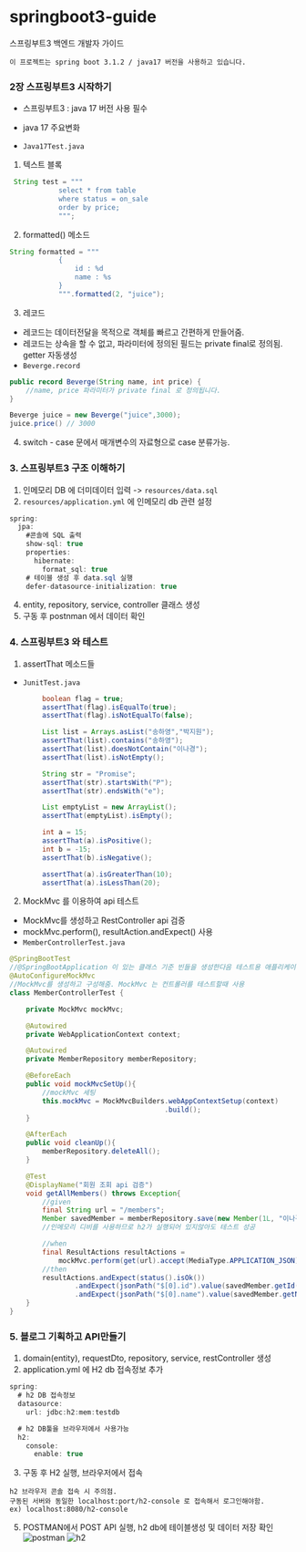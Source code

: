 # springboot3-guide
스프링부트3 백엔드 개발자 가이드

```
이 프로젝트는 spring boot 3.1.2 / java17 버전을 사용하고 있습니다.
```


### 2장 스프링부트3 시작하기
- 스프링부트3 : java 17 버전 사용 필수

- java 17 주요변화    
- `Java17Test.java`
1. 텍스트 블록
```java
 String test = """
            select * from table
            where status = on_sale
            order by price;
            """;
```
2. formatted() 메소드
```java
String formatted = """
            {
                id : %d
                name : %s
            }
            """.formatted(2, "juice");
```
3. 레코드
- 레코드는 데이터전달을 목적으로 객체를 빠르고 간편하게 만들어줌.   
- 레코드는 상속을 할 수 없고, 파라미터에 정의된 필드는 private final로 정의됨. getter 자동생성   
- `Beverge.record`
```java 
public record Beverge(String name, int price) {
    //name, price 파라미터가 private final 로 정의됩니다.
}

Beverge juice = new Beverge("juice",3000);
juice.price() // 3000 
```
4. switch - case 문에서 매개변수의 자료형으로 case 분류가능.

### 3. 스프링부트3 구조 이해하기
1. 인메모리 DB 에 더미데이터 입력 -> `resources/data.sql`
2. `resources/application.yml` 에 인메모리 db 관련 설정
```java
spring:
  jpa:
    #콘솔에 SQL 출력
    show-sql: true
    properties:
      hibernate:
        format_sql: true
    # 테이블 생성 후 data.sql 실행
    defer-datasource-initialization: true
```
4. entity, repository, service, controller 클래스 생성
5. 구동 후 postnman 에서 데이터 확인

### 4. 스프링부트3 와 테스트
1. assertThat 메소드들   
- `JunitTest.java`
```java
        boolean flag = true;
        assertThat(flag).isEqualTo(true);
        assertThat(flag).isNotEqualTo(false);

        List list = Arrays.asList("송하영","박지원");
        assertThat(list).contains("송하영");
        assertThat(list).doesNotContain("이나경");
        assertThat(list).isNotEmpty();

        String str = "Promise";
        assertThat(str).startsWith("P");
        assertThat(str).endsWith("e");

        List emptyList = new ArrayList();
        assertThat(emptyList).isEmpty();

        int a = 15;
        assertThat(a).isPositive();
        int b = -15;
        assertThat(b).isNegative();

        assertThat(a).isGreaterThan(10);
        assertThat(a).isLessThan(20);
```
2. MockMvc 를 이용하여 api 테스트
- MockMvc를 생성하고 RestController api 검증
- mockMvc.perform(), resultAction.andExpect() 사용
- `MemberControllerTest.java`
```java
@SpringBootTest
//@SpringBootApplication 이 있는 클래스 기준 빈들을 생성한다음 테스트용 애플리케이션 컨텍스트 만듬.
@AutoConfigureMockMvc
//MockMvc를 생성하고 구성해줌. MockMvc 는 컨트롤러를 테스트할때 사용
class MemberControllerTest {

    private MockMvc mockMvc;

    @Autowired
    private WebApplicationContext context;

    @Autowired
    private MemberRepository memberRepository;

    @BeforeEach
    public void mockMvcSetUp(){
        //mockMvc 세팅
        this.mockMvc = MockMvcBuilders.webAppContextSetup(context)
                                      .build();
    }

    @AfterEach
    public void cleanUp(){
        memberRepository.deleteAll();
    }

    @Test
    @DisplayName("회원 조회 api 검증")
    void getAllMembers() throws Exception{
        //given
        final String url = "/members";
        Member savedMember = memberRepository.save(new Member(1L, "이나경"));
        //인메모리 디비를 사용하므로 h2가 실행되어 있지않아도 테스트 성공

        //when
        final ResultActions resultActions =
            mockMvc.perform(get(url).accept(MediaType.APPLICATION_JSON));
        //then
        resultActions.andExpect(status().isOk())
                .andExpect(jsonPath("$[0].id").value(savedMember.getId()))
                .andExpect(jsonPath("$[0].name").value(savedMember.getName()));
    }
}
```

   
### 5. 블로그 기획하고 API만들기 

1. domain(entity), requestDto, repository, service, restController 생성
2. application.yml 에 H2 db 접속정보 추가
```java
spring:
  # h2 DB 접속정보
  datasource:
    url: jdbc:h2:mem:testdb

  # h2 DB툴을 브라우저에서 사용가능
  h2:
    console:
      enable: true
```
3. 구동 후 H2 실행, 브라우저에서 접속
```
h2 브라우저 콘솔 접속 시 주의점.
구동된 서버와 동일한 localhost:port/h2-console 로 접속해서 로그인해야함.
ex) localhost:8080/h2-console
```
5. POSTMAN에서 POST API 실행, h2 db에 테이블생성 및 데이터 저장 확인   
![postman](https://github.com/ironmask431/springboot3-guide/assets/48856906/840f7c6c-9b5f-4300-a18d-f708b0d8da25)
![h2](https://github.com/ironmask431/springboot3-guide/assets/48856906/ac034e32-0d7f-4d4c-8699-433d20c941cf)






   
